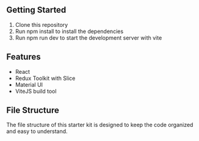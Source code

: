 ## Getting Started

1. Clone this repository
2. Run npm install to install the dependencies
3. Run npm run dev to start the development server with vite

## Features

- React
- Redux Toolkit with Slice
- Material UI
- ViteJS build tool

## File Structure

The file structure of this starter kit is designed to keep the code organized and easy to understand.
